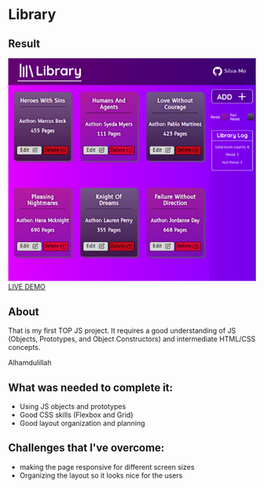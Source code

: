 # Library
## Result
![preview page](imgs/preview.png)
[LIVE DEMO](https://silva-mo.github.io/Library/)

## About
That is my first TOP JS project. It requires a good understanding of JS (Objects, Prototypes, and Object Constructors) and intermediate HTML/CSS concepts.

Alhamdulillah

## What was needed to complete it:
- Using JS objects and prototypes
- Good CSS skills (Flexbox and Grid)
- Good layout organization and planning

## Challenges that I've overcome: 
- making the page responsive for different screen sizes
- Organizing the layout so it looks nice for the users